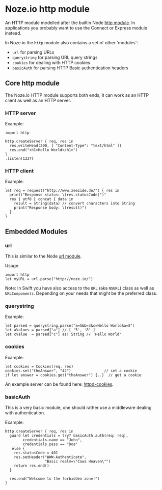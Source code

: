 # Noze.io http module

An HTTP module modelled after the builtin Node
[http module](https://nodejs.org/dist/latest-v7.x/docs/api/http.html).
In applications you probably want to use the Connect or Express module instead.

In Noze.io the `http` module also contains a set of other 'modules':

- `url`         for parsing URLs
- `querystring` for parsing URL query strings
- `cookies`     for dealing with HTTP cookies
- `basicAuth`   for parsing HTTP Basic authentication headers

## Core http module

The Noze.io HTTP module supports both ends, it can work as an HTTP client as
well as an HTTP server.

### HTTP server

Example:

    import http

    http.createServer { req, res in 
      res.writeHead(200, [ "Content-Type": "text/html" ])
      res.end("<h1>Hello World</h1>")
    }
    .listen(1337)

### HTTP client

Example:

    let req = request("http://www.zeezide.de/") { res in
      print("Response status: \(res.statusCode)")"
      res | utf8 | concat { data in
        result = String(data) // convert characters into String
        print("Response body: \(result)")
      }
    }

## Embedded Modules

### url

This is similar to the Node
[url module](https://nodejs.org/dist/latest-v7.x/docs/api/url.html).

Usage:

    import http
    let myURL = url.parse("http://noze.io/")

Note: In Swift you have also access to the `URL` (aka `NSURL`) class as well as
      `URLComponents`. Depending on your needs that might be the preferred
      class.

### querystring

Example:

    let parsed = querystring.parse("a=5&b=3&c=Hello World&a=8")
    let aValues = parsed["a"] // [ '5', '8' ]
    let cValue  = parsed["c"] as! String // 'Hello World'

### cookies

Example:

    let cookies = Cookies(req, res)
    cookies.set("theAnswer", "42")               // set a cookie
    if let answer = cookies.get("theAnswer") {..}  // get a cookie

An example server can be found here: 
[httpd-cookies](https://github.com/NozeIO/Noze.io/blob/master/Samples/httpd-cookies/main.swift).

### basicAuth

This is a very basic module, one should rather use a middleware dealing with
authentication.

Example:

    http.createServer { req, res in
      guard let credentials = try? basicAuth.auth(req: req),
            credentials.name == "John", 
            credentials.pass == "Doe"
       else {
        res.statusCode = 401
        res.setHeader("WWW-Authenticate", 
                      "Basic realm=\"Cows Heaven\"")
        return res.end()
      }

      res.end("Welcome to the forbidden zone!")
    }


